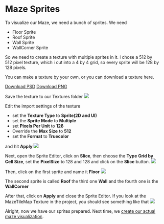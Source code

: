 # Maze Sprites

To visualize our Maze, we need a bunch of sprites. We need
* Floor Sprite
* Roof Sprite
* Wall Sprite
* WallCorner Sprite

So we need to create a texture with multiple sprites in it. I chose a 512 by 512 pixel texture, which i cut into a 4 by 4 grid, so every sprite will be 128 by 128 pixels.

You can make a texture by your own, or you can download a texture here.

[Download PSD](/images/posts/unity3d/maze-runner/chapter-02/MazeTileMap.psd)
[Download PNG](/images/posts/unity3d/maze-runner/chapter-02/MazeTileMap.png)

Save the texture to our Textures folder
![](/images/posts/unity3d/maze-runner/chapter-02/000135.png)

Edit the import settings of the texture
* set the **Texture Type** to **Sprite(2D and UI)**
* set the **Sprite Mode** to **Multiple**
* set **Pixels Per Unit** to **128**
* Override the **Max Size** to **512**
* set the **Format** to **Truecolor**

and hit **Apply**
![](/images/posts/unity3d/maze-runner/chapter-02/000137.png)

Next, open the Sprite Editor, click on **Slice**, then choose the **Type** **Grid by Cell Size**, set the **PixelSize** to 128 and 128 and click on the **Slice** button.
![](/images/posts/unity3d/maze-runner/chapter-02/000138.png)

Then, click on the first sprite and name it **Floor**
![](/images/posts/unity3d/maze-runner/chapter-02/000139.png)

The second sprite is called **Roof** the third one **Wall** and the fourth one is the **WallCorner**

After that, click on **Apply** and close the Sprite Editor. If you look at the MazeTileMap Texture in the project, you should see something like that
![](/images/posts/unity3d/maze-runner/chapter-02/000140.png)

Alright, now we have our sprites prepared. Next time, we [create our actual maze visualization](chapter-03).